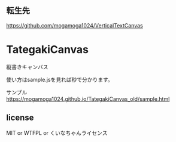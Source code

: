 ## 転生先

https://github.com/mogamoga1024/VerticalTextCanvas

# TategakiCanvas
縦書きキャンバス

使い方はsample.jsを見れば秒で分かります。

サンプル  
https://mogamoga1024.github.io/TategakiCanvas_old/sample.html

## license

MIT or WTFPL or くいなちゃんライセンス
